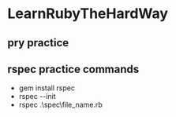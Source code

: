 
# LearnRubyTheHardWay

## pry practice

## rspec practice commands
  - gem install rspec
  - rspec --init
  - rspec .\spec\file_name.rb
  
